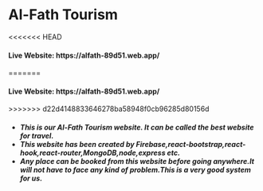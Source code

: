 <h1>Al-Fath Tourism</h1>

<<<<<<< HEAD
<h4>Live Website: https://alfath-89d51.web.app/</h4>
=======
<h4>Live Website: https://alfath-89d51.web.app/ </h4>
>>>>>>> d22d4148833646278ba58948f0cb96285d80156d

<h5>
 <ul>
 <li>This is our Al-Fath Tourism website. It can be called the best website for travel.  </li>
 <li>This website has been created by Firebase,react-bootstrap,react-hook,react-router,MongoDB,node,express etc.
</li>
 <li>Any place can be booked from this website before  going anywhere.It will not have to face any kind of problem.This is a very good system for us.
</li>
 
 </ul>

</h5>
